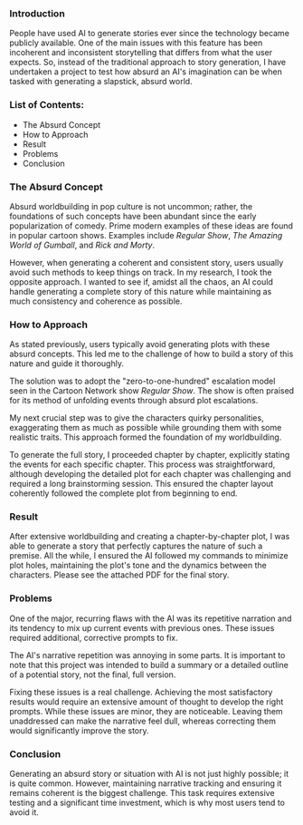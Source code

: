 ### Introduction

People have used AI to generate stories ever since the technology became publicly available. One of the main issues with this feature has been incoherent and inconsistent storytelling that differs from what the user expects. So, instead of the traditional approach to story generation, I have undertaken a project to test how absurd an AI's imagination can be when tasked with generating a slapstick, absurd world.

### List of Contents:

* The Absurd Concept
* How to Approach
* Result
* Problems
* Conclusion

### The Absurd Concept

Absurd worldbuilding in pop culture is not uncommon; rather, the foundations of such concepts have been abundant since the early popularization of comedy. Prime modern examples of these ideas are found in popular cartoon shows. Examples include *Regular Show*, *The Amazing World of Gumball*, and *Rick and Morty*.

However, when generating a coherent and consistent story, users usually avoid such methods to keep things on track. In my research, I took the opposite approach. I wanted to see if, amidst all the chaos, an AI could handle generating a complete story of this nature while maintaining as much consistency and coherence as possible.

### How to Approach

As stated previously, users typically avoid generating plots with these absurd concepts. This led me to the challenge of how to build a story of this nature and guide it thoroughly.

The solution was to adopt the "zero-to-one-hundred" escalation model seen in the Cartoon Network show *Regular Show*. The show is often praised for its method of unfolding events through absurd plot escalations.

My next crucial step was to give the characters quirky personalities, exaggerating them as much as possible while grounding them with some realistic traits. This approach formed the foundation of my worldbuilding.

To generate the full story, I proceeded chapter by chapter, explicitly stating the events for each specific chapter. This process was straightforward, although developing the detailed plot for each chapter was challenging and required a long brainstorming session. This ensured the chapter layout coherently followed the complete plot from beginning to end.

### Result

After extensive worldbuilding and creating a chapter-by-chapter plot, I was able to generate a story that perfectly captures the nature of such a premise. All the while, I ensured the AI followed my commands to minimize plot holes, maintaining the plot's tone and the dynamics between the characters. Please see the attached PDF for the final story.

### Problems

One of the major, recurring flaws with the AI was its repetitive narration and its tendency to mix up current events with previous ones. These issues required additional, corrective prompts to fix.

The AI's narrative repetition was annoying in some parts. It is important to note that this project was intended to build a summary or a detailed outline of a potential story, not the final, full version.

Fixing these issues is a real challenge. Achieving the most satisfactory results would require an extensive amount of thought to develop the right prompts. While these issues are minor, they are noticeable. Leaving them unaddressed can make the narrative feel dull, whereas correcting them would significantly improve the story.

### Conclusion

Generating an absurd story or situation with AI is not just highly possible; it is quite common. However, maintaining narrative tracking and ensuring it remains coherent is the biggest challenge. This task requires extensive testing and a significant time investment, which is why most users tend to avoid it.